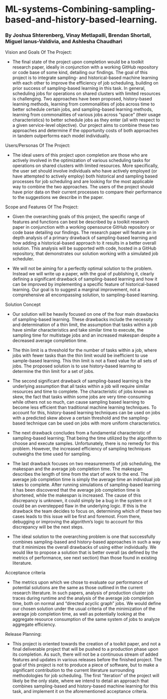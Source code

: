 # ML-systems-Combining-sampling-based-and-history-based-learning.
### By Joshua Shterenberg, Vinay Metlapalli, Brendan Shortall, Miguel Ianus-Valdivia, and Ashlesha Chaudhari

Vision and Goals Of The Project:

* The final state of the project upon completion would be a toolkit research paper, ideally in conjunction with a working GitHub repository or code base of some kind, detailing our findings. 
The goal of this project is to integrate sampling- and historical-based machine learning with each other to improve the efficiency of job scheduling, building on prior success of sampling-based learning in this task. In general, scheduling jobs for operations on shared clusters with limited resources is challenging. Two approaches have been proposed, history-based learning methods, learning from commonalities of jobs across time to better schedule certain jobs, and sampling-based learning methods, learning from commonalities of various jobs across “space” (their usage characteristics) to better schedule jobs as they enter (all with respect to a given service-level objective). Our project aims to combine these two approaches and determine if the opportunity costs of both approaches in tandem outperforms each model individually.

Users/Personas Of The Project:

* The ideal users of this project upon completion are those who are actively involved in the optimization of various scheduling tasks for operations on shared clusters with limited resources. More specifically, the user set should involve individuals who have actively employed (or have attempted to actively employ) both historical and sampling based processes for job scheduling and are looking for the most applicable way to combine the two approaches. The users of the project should have prior data on their current processes to compare their performance to the suggestions we describe in the paper. 


Scope and Features Of The Project:

* Given the overarching goals of this project, the specific range of features and functions can best be described by a toolkit research paper in conjunction with a working opensource GitHub repository or code base detailing our findings. The research paper will feature an in depth analysis of a primary drawback of sampling-based learning and how adding a historical-based approach to it results in a better overall solution. This analysis will be supported with code, hosted in a GitHub repository, that demonstrates our solution working with a simulated job scheduler. 
 
* We will not be aiming for a perfectly optimal solution to the problem. Instead we will write up a paper, with the goal of publishing it, clearly defining a significant drawback of sampling-based learning and how it can be improved by implementing a specific feature of historical-based learning. Our goal is to suggest a marginal improvement, not a comprehensive all encompassing solution, to sampling-based learning.

Solution Concept

* Our solution will be heavily focused on one of the four main drawbacks of sampling-based learning. These drawbacks include the necessity and determination of a thin limit, the assumption that tasks within a job have similar characteristics and take similar time to execute, the sampling time for multistage jobs and an increased makespan despite a decreased average completion time. 

* The thin limit is a threshold for the number of tasks within a job, where jobs with fewer tasks than the thin limit would be inefficient to use sample-based learning. This thin limit is not a fixed value for all sets of jobs. The proposed solution is to use history-based learning to determine the thin limit for a set of jobs.

* The second significant drawback of sampling-based learning is the underlying  assumption that all tasks within a job will require similar resources and time to complete. The characteristic of jobs known as skew, the fact that tasks within some jobs are very time-consuming while others not so much, can cause sampling based learning to become less efficient than traditional machine learning techniques. To account for this, history-based learning techniques can be used on jobs with a predicted skew above a certain threshold and the sampling-based technique can be used on jobs with more uniform characteristics. 

* The next drawback concludes from a fundamental characteristic of sampling-based learning; That being the time utilized by the algorithm to choose and execute samples. Unfortunately, there is no remedy for this problem. However, the increased efficiency of sampling techniques outweighs the time used for sampling.

* The last drawback focuses on two measurements of job scheduling, the makespan and the average job completion time. The makespan describes the length of time from the start of work to the end. The average job completion time is simply the average time an individual job takes to complete. After running simulations of sampling-based learning it has been discovered that the average job completion time is shortened, while the makespan is increased. The cause of this discrepancy is unknown, it could simply be a bug in the system or it could be an overstepped flaw in the underlying logic. If this is the drawback the team decides to focus on, determining which of these two cases leads to this issue will be first and foremost. From there, debugging or improving the algorithm’s logic to account for this discrepancy will be the next steps.

* The ideal solution to the overarching problem is one that successfully combines sampling-based and history-based approaches in such a way that it minimizes the overall drawbacks of using either individually. We would like to propose a solution that is better overall (as defined by the metrics of performance, see next section) than those found in existing literature.

Acceptance criteria
* The metrics upon which we chose to evaluate our performance of potential solutions are the same as those outlined in the current research literature. In such papers, analysis of production cluster job traces during runtime and the analysis of the average job completion time, both on normal and “directed acyclic graph” jobs. We would define our chosen solution under the usual criteria of the minimization of the average job completion time, as well as potentially looking at the aggregate resource consumption of the same system of jobs to analyze aggregate efficiency.

Release Planning:
* This project is oriented towards the creation of a toolkit paper, and not a final deliverable project that will be pushed to a production phase upon its completion. As such, there will not be a continuous stream of added features and updates in various releases before the finished project. The goal of this project is not to produce a piece of software, but to make a significant contribution to the current literature surrounding methodologies for job scheduling. The first “iteration” of the project will likely be the only state, where we intend to detail an approach that combines sampling-based and history-based machine learning for this task, and implement it on the aforementioned acceptance criteria. 

